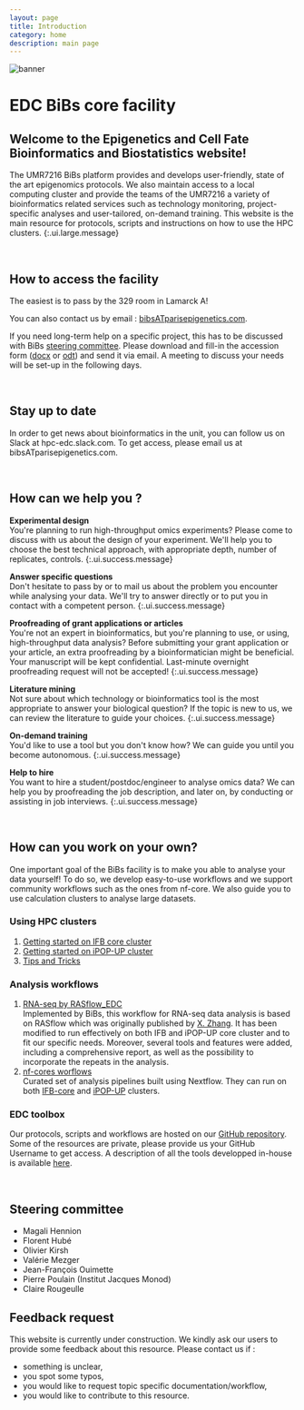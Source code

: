 ```yaml
---
layout: page
title: Introduction
category: home
description: main page
---
```


![banner]({{site.baseurl}}/images/banner.png)
# EDC BiBs core facility

## Welcome to the Epigenetics and Cell Fate Bioinformatics and Biostatistics website!

The UMR7216 BiBs platform provides and develops user-friendly, state of the art epigenomics protocols.  We also maintain access to a local computing cluster and provide the teams of the UMR7216 a variety of bioinformatics related services such as technology monitoring, project-specific analyses and user-tailored, on-demand training. This website is the main resource for protocols, scripts and instructions on how to use the HPC clusters.
{:.ui.large.message}

<br/>

## How to access the facility

The easiest is to pass by the 329 room in Lamarck A! 

You can also contact us by email : [bibsATparisepigenetics.com](mailto:bibsATparisepigenetics.com).

If you need long-term help on a specific project, this has to be discussed with BiBs [steering committee](#steering-committee). Please download and fill-in the accession form ([docx]({{site.baseurl}}/documents/accession_plateforme.docx) or [odt]({{site.baseurl}}/documents/accession_plateforme.odt)) and send it via email. A meeting to discuss your needs will be set-up in the following days.

<br/>

## Stay up to date

In order to get news about bioinformatics in the unit, you can follow us on Slack at hpc-edc.slack.com. To get access, please email us at bibsATparisepigenetics.com.

<br/>

## How can we help you ?

<span> <b>Experimental design</b></span><br> You're planning to run high-throughput omics experiments? Please come to discuss with us about the design of your experiment. We'll help you to choose the best technical approach, with appropriate depth, number of replicates, controls. 
{:.ui.success.message}

<span> <b>Answer specific questions</b></span><br> Don't hesitate to pass by or to mail us about the problem you encounter while analysing your data. We'll try to answer directly or to put you in contact with a competent person. 
{:.ui.success.message} 

<span> <b>Proofreading of grant applications or articles</b></span><br> You're not an expert in bioinformatics, but you're planning to use, or using, high-throughput data analysis? Before submitting your grant application or your article, an extra proofreading by a bioinformatician might be beneficial. Your manuscript will be kept confidential. Last-minute overnight proofreading request will not be accepted! 
{:.ui.success.message}

<span> <b>Literature mining</b></span><br> Not sure about which technology or bioinformatics tool is the most appropriate to answer your biological question? If the topic is new to us, we can review the literature to guide your choices. 
{:.ui.success.message}

<span> <b>On-demand training</b></span><br> You'd like to use a tool but you don't know how? We can guide you until you become autonomous. 
{:.ui.success.message}

<span> <b>Help to hire</b></span><br> You want to hire a student/postdoc/engineer to analyse omics data? We can help you by proofreading the job description, and later on, by conducting or assisting in job interviews. 
{:.ui.success.message}


<br/>

## How can you work on your own? 

One important goal of the BiBs facility is to make you able to analyse your data yourself! To do so, we develop easy-to-use workflows and we support community workflows such as the ones from nf-core. We also guide you to use calculation clusters to analyse large datasets. 

### Using HPC clusters
1. [Getting started on IFB core cluster]({{site.baseurl}}/cluster/ifb/#/cluster)
2. [Getting started on iPOP-UP cluster]({{site.baseurl}}/cluster/ipopup/#/cluster)
3. [Tips and Tricks]({{site.baseurl}}/cluster/tips/#/cluster)

### Analysis workflows
  1. [RNA-seq by RASflow_EDC]({{site.baseurl}}/edctools/workflows/rasflow_edc/#/edctools)  
  Implemented by BiBs, this workflow for RNA-seq data analysis is based on RASflow which was originally published by [X. Zhang](https://bmcbioinformatics.biomedcentral.com/articles/10.1186/s12859-020-3433-x). It has been modified to run effectively on both IFB and iPOP-UP core cluster and to fit our specific needs. Moreover, several tools and features were added, including a comprehensive report, as well as the possibility to incorporate the repeats in the analysis. 
  2. [nf-cores worflows]({{site.baseurl}}/edctools/workflows/nf-cores/#/edctools/)  
  Curated set of analysis pipelines built using Nextflow. They can run on both [IFB-core](https://www.france-bioinformatique.fr/cluster-ifb-core/) and [iPOP-UP](https://ipop-up.docs.rpbs.univ-paris-diderot.fr/documentation/) clusters. 

### EDC toolbox
Our protocols, scripts and workflows are hosted on our [GitHub repository](https://github.com/parisepigenetics). Some of the resources are private, please provide us your GitHub Username to get access. A description of all the tools developped in-house is available [here]({{site.baseurl}}/edctools/githubrepo/#/edctools). 

<br/>

## Steering committee

- Magali Hennion
- Florent Hubé
- Olivier Kirsh
- Valérie Mezger
- Jean-François Ouimette
- Pierre Poulain (Institut Jacques Monod)
- Claire Rougeulle

## Feedback request

This website is currently under construction. We kindly ask our users to provide some feedback about this resource. Please contact us if :

- something is unclear, 
- you spot some typos,
- you would like to request topic specific documentation/workflow,
- you would like to contribute to this resource. 
